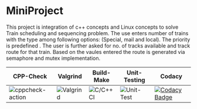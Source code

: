 # MiniProject


This project is integration of c++ concepts and Linux concepts to solve Train scheduling and sequencing problem.
The use enters number of trains with the type among following options: (Special, mail and local). The priority is predefined . The user is further asked for no. of tracks available and track route for that train. Based on the vaules entered the route is generated via semaphore and mutex implementation.

|CPP-Check|Valgrind|Build-Make|Unit-Testing|Codacy|
|---------|--------|----------|------------|------|
|![cppcheck-action](https://github.com/99002688/MiniProject/workflows/cppcheck-action/badge.svg)|![Valgrind](https://github.com/99002688/MiniProject/workflows/Valgrind/badge.svg)|![C/C++ CI](https://github.com/99002688/MiniProject/workflows/C/C++%20CI/badge.svg)|![Unit-Test](https://github.com/99002688/MiniProject/workflows/Unit-Test/badge.svg)|[![Codacy Badge](https://app.codacy.com/project/badge/Grade/bf84bda0ff524c2cbfb0c69972e00723)](https://www.codacy.com/gh/99002688/MiniProject/dashboard?utm_source=github.com&amp;utm_medium=referral&amp;utm_content=99002688/MiniProject&amp;utm_campaign=Badge_Grade)|
